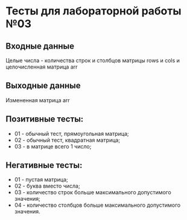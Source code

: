 # Тесты для лабораторной работы №03

## Входные данные
Целые числа - количества строк и столбцов матрицы rows и cols и целочисленная матрица arr

## Выходные данные
Измененная матрица arr

## Позитивные тесты:
- 01 - обычный тест, прямоугольная матрица;
- 02 - обычный тест, квадратная матрица;
- 03 - в матрице всего 1 число;

## Негативные тесты:
- 01 - пустая матрица;
- 02 - буква вместо числа;
- 03 - количество строк больше максимального допустимого значения;
- 04 - количество столбцов больше максимального допустимого значения.